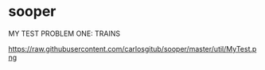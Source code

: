 # sooper
MY TEST PROBLEM ONE: TRAINS

https://raw.githubusercontent.com/carlosgitub/sooper/master/util/MyTest.png
